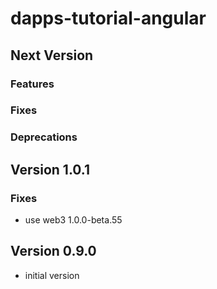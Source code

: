 # dapps-tutorial-angular

## Next Version
### Features

### Fixes

### Deprecations


## Version 1.0.1
### Fixes
- use web3 1.0.0-beta.55


## Version 0.9.0
- initial version